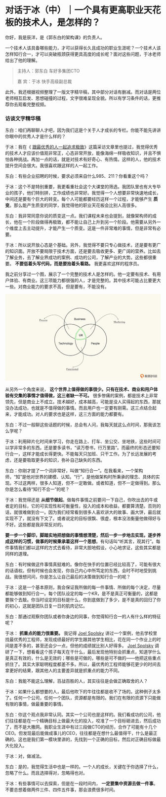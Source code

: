 # 对话于冰（中）｜一个具有更高职业天花板的技术人，是怎样的？
你好，我是辰洋，是《郭东白的架构课》的负责人。

一个技术人该具备哪些能力，才可以获得长久且成功的职业生涯呢？一个技术人该怎样知行合一，才可以突破瓶颈获得更具高度的成长呢？面对这些问题，于冰老师给出了他的理解。

> 主持人：郭东白 车好多集团CTO
>
> 嘉 宾：于冰 快手高级副总裁

此外，我还根据视频整理了一版文字精华稿，其中部分对话有删减。而对话是两位老师相互启发、思想碰撞的过程，文字很难呈现全貌。所以有学习条件的话，更推荐你去观看完整视频。

### 访谈文字精华稿

东白：咱们再聊聊人才吧，因为我们这是个关于人才成长的专栏。你能不能先讲讲你眼中的优秀人才是什么样的？

于冰：我在《 [跟最优秀的人一起追求极致](https://blog.csdn.net/vn9PLgZvnPs1522s82g/article/details/94001765)》这篇采访文章里也提过，我觉得优秀的技术人才应该价值观非常正，心态非常开放，能像海绵一样吸收知识，并且不惧怕各种挑战。再加一点的话，就是对技术有好奇心、有热情。这样的人，他的技术提升空间会很大。我很喜欢跟这样的人一起工作。

东白：有些企业招聘的时候，要求必须来自什么985、211？你看重这个吗？

于冰：这个不是特别重要，我更看重社会这个大课堂的筛选。我团队里也有大专毕业的孩子，他们特别拼，工作成绩也非常好。我觉得一个人想要非常快速地成长，中间还是要有个巨大的转变。每个人可能都要经历这样一个过程，才能够产生 **质变**。那么能产生质变的同学，我觉得他的职业天花板会比别人高很多。

东白：我非常同意你说的质变这一点。我们课程未来也会提到，就像架构师的成长，他在一个阶段做得再极致，都不能让自己上升到另一个阶段。他需要从另外一个维度上去主动提升，才能产生一个质变。这是一件非常难的事情，但是非常有必要。

于冰：所以说开放心态是个基础。另外，我觉得不要只专心做技术，还是要有更广的知识面。开放不要局限于技术方面，还是要去吸收更多、更广阔的营养。比如去了解业务，去了解业界成功的案例、成功的公司，了解产业的大势。这些都很重要。 **不要低着头写代码，而是要抬着头看路。** 我更喜欢这样的程序员。

我之前分享过一个图，展示了一个完整的技术人是怎样的。他一定要有技术、有用户体验、有商业。这三项能力都很强的人，才是完整的。其中技术可能占比要更大一些。对商业能力的要求不高，但是要有，不能没有。

![](images/481981/bd3391dfd64f73175fd50040b766e7c4.jpg)

从另外一个角度来说， **这个世界上值得做的事很少。只有在技术、商业和用户体验有交集的事情才值得做，这三者缺一不可。** 很多惨痛的案例，都是技术上非常领先，但是商业上不成立。技术越好，成本越高，可能是没人买得起的东西，那就没办法成功，也就是不值得做的事情。而且用户也一定要有刚需。这三点结合起来，才能成功。对人的要求也是这样，这三方面的能力都要有。

东白：不过一般聊这些话题的时候，总会有人问，我每天就这么点时间，那我该怎么学呢？

于冰：利用碎片化时间来学习，你走在路上、打车、坐公交、坐地铁，这些时间可以学非常多的东西。还是要多读书，“读万卷书，行万里路”。而最终的形态还要知行合一，这样才能成长得更快。不能每天只加班、只干工作。为了长远发展的考虑，还是要吸取更多的知识，弥补自己缺失的东西。

东白：你刚才提了一个词非常好，叫做“知行合一”。在我看来，一个架构师，“知”是他对世界的建模、认知。“行”，是他做架构时所秉承的理念、具体的实现。不过这两样，很多人知道，但不一定敢做。或者知道，但不一定做得到。那么你是怎么看待“知行不合一”的呢？

于冰：我觉得还是 **从细节做起**。做每件事情之前要问一下自己，你吹出去的牛或者定的目标，它的可实现性和可衡量性，投入的成本和收益，都要算清楚。否则的话，就很难做到合一。因为我们经常看到很多人喜欢讲大的故事、画大饼，最后就实现不了，就没有下文了。或者说定的目标很飘、很虚，根本没法衡量他做得好与不好。这些都是我非常反对的。

**要一步一个脚印，脚踏实地把想做的事情想清楚，然后一步一步地去实现，逐步养成这样的习惯，做事的时候秉承着这样一个思想**。有句话叫“听其言，观其行”。每件事情我们都以这样的方式去看待，非常大胆地假设，小心地求证，这些其实都是同样的道理。

东白：有时候做这件事情真挺难的。像你在快手的位置已经比较高了，可能有很大的话语权。但有时候也会发现，你自己内心中所笃定的东西，会时不时地受到挑战。我很想问问，你是怎么让自己最后的决策做到知行合一的呢？

于冰：这是一个基本原则，我会保证我所做的每一件事情、所做的每个决定，尽量都能够做到知行合一。每个团队设定的每一个KR，是不是真正可衡量的，这都是要挨个去敲。你当时设定的目标是什么，你到底做到了多少，是不是真的回归了你的初心，这就是团队日复一日的肌肉记忆。

东白：那通过观察你团队或者你身边的同事，你觉得知行合一的人有什么样的特征呢？

于冰： **抓重点的能力很重要。** 我记得 [Joel Spolsky](https://www.joelonsoftware.com/2005/07/25/hitting-the-high-notes) 讲过一个案例，他去学校里找最优秀的工程师，发现成绩最好的学生跟其他学生相比，花在同一个作业上的时间是差不多的，甚至还会少一点，但他的成绩就比别人好得多。 [Joel Spolsky](https://www.joelonsoftware.com/2005/07/25/hitting-the-high-notes) 调研了一下，想看看这个孩子每天在干什么，最后发现他特别会抓重点，知道学什么是真正有效的，什么是无效的；哪些是可做的，哪些是可不做的——他把这些重点抓住了。其实大家聪明程度都差不多。所以，最优秀的工程师能够花更少的时间去拿更好的结果，跟其他人的主要差异就是抓重点的能力不同。

东白：我能不能这么理解，百战百胜的人，其实往往是会做正确取舍的人？

于冰：如果什么都想要的人，最后他吹下的牛往往都是收不了场的。这种例子太多了。任何一个公司，任何一个团队，资源都是有限的。我们在有限的资源下只能做有限的事情，做最重要的事情。

东白：你这个观点我非常认同。其实一个公司也是这样的。我们看成功的公司，他们往往都是在一个精确目标上做最大化的投入，咬准了一个目标砸进去，然后成功了，而不是大撒网。我职业生涯中有过三段做CTO的经历，合作了可能有十几个CEO。但发现最后能做成事儿的CEO，往往都是在想什么最值得干，什么是最正确的。这也是我们第一模块里讲的，先找到一个正确的目标，然后对正确目标做最大化投入。

于冰：对，做减法。

东白：是的，我觉得生活中也是一样的。一个人的成长，关键在于你选择了什么，忽略了什么。而且选择得对，忽略得也对。

于冰：有些事情可以去探索，但是在一段时间内， **一定要集中资源去做一件事**。不要总想着做两件三件、四件五件事，那会浪费很多时间。